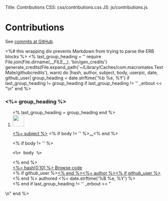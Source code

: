 Title: Contributions
CSS: css/contributions.css
JS: js/contributions.js

# Contributions

See [commits at GitHub][1].

<div>
<%# this wrapping div prevents Markdown from trying to parse the ERB blocks %>
<%
last_group_heading = ''
require File.join(File.dirname(__FILE__), 'bin/gen_credits')
generate_credits(File.expand_path('~/Library/Caches/com.macromates.TextMate/githubcredits'), warn) do |hash, author, subject, body, userpic, date, github_user|
  group_heading = date.strftime('%b %e, %Y')
  if last_group_heading != group_heading
    if last_group_heading != ''
        _erbout << "</ol>\n"
    end
%>
<h3 class="commit-group-heading"><%= group_heading %></h3>

<ol class="commit-group">
<%
    last_group_heading = group_heading
  end
%>
  <li class="commit commit-group-item">
    <img class="gravatar" src="<%= userpic %>" height="36" width="36">
    <p class="commit-title">
      <a href="https://github.com/textmate/textmate/commit/<%= hash %>" class="message"><%= subject %></a>
      <% if body != '' %><span class="hidden-text-expander inline"><a href="javascript:;" class="js-details-target">…</a></span><% end %>
    </p>
    <% if body != '' %><div class="commit-desc"><pre><%= body %></pre></div><% end %>
    <div class="commit-meta">
      <div class="commit-links">
        <a href="https://github.com/textmate/textmate/commit/<%= hash %>" class="gobutton">
          <span class="sha"><%= hash[0,10] %><span class="mini-icon mini-icon-arr-right-mini"></span></span>
        </a>
        <a href="https://github.com/textmate/textmate/tree/<%= hash %>" class="browse-button" title="Browse the code at this point in the history" rel="nofollow">Browse code <span class="mini-icon mini-icon-arr-right"></span></a>
      </div>
      <div class="authorship">
        <span class="author-name"><% if github_user %><a href="https://github.com/<%= github_user %>"><% end %><%= author %><% if github_user %></a><% end %></span>
        authored <time class="js-relative-date" datetime="<%= date.strftime('%Y-%m-%dT%H:%M:%S%:z') %>" title="<%= date.strftime('%Y-%m-%d %H:%M:%S') %>"><%= date.strftime('%B %e, %Y') %></time>
      </div>
    </div>
  </li>
<%
end
if last_group_heading != ''
    _erbout << "</ol>\n"
end
%>
</div>

[1]: https://github.com/textmate/textmate/commits/master
